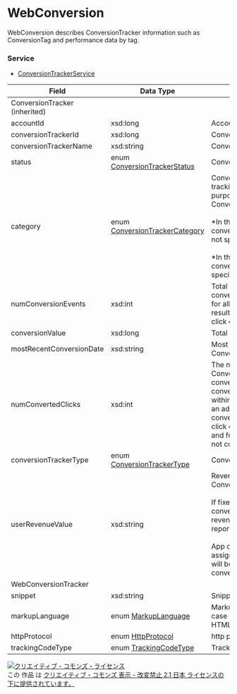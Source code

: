 # WebConversion
WebConversion describes ConversionTracker information such as ConversionTag and performance data by tag.
### Service
+ [ConversionTrackerService](../services/ConversionTrackerService.md)

| Field | Data Type | Description | ADD | SET | 
|---|---|---|---|---|
| ConversionTracker (inherited)|||||
| accountId| xsd:long| Account ID| Req| Req |
| conversionTrackerId| xsd:long| ConversionTracker ID| -| Req |
| conversionTrackerName| xsd:string| ConversionTracker Name| Req| Opt |
| status| enum <a href="./ConversionTrackerStatus.md">ConversionTrackerStatus</a>| ConversionTracker Status| Req| Opt |
| category| enum <a href="./ConversionTrackerCategory.md">ConversionTrackerCategory</a>| Conversion category for tracking. Please specify a purpose for conversion from ConversionTrackerCategory.<br><br>			*In the case of Call conversion, PAGE_VEIW is not specifiable.<br><br>			*In the case of App conversion, DEFAULT is only specifiable.| Req| Opt |
| numConversionEvents| xsd:int| Total conversions.Total conversions are the count for all conversions that resulted within 30 days of 1 click of an ad.| -| - |
| conversionValue| xsd:long| Total sales by conversion.| -| - |
| mostRecentConversionDate| xsd:string| Most recent date of Conversion| -| - |
| numConvertedClicks| xsd:int| The number of Unique Conversions. The unique conversion refers to the first conversion that resulted within 30 days of 1 click of an ad Even if several conversions resulted from a click of an ad, the second and further conversions are not counted.| -| - |
| conversionTrackerType| enum <a href="./ConversionTrackerType.md">ConversionTrackerType</a>| Conversion Type| Req| Req |
| userRevenueValue| xsd:string| Revenue value for ConversionTracker.<br><br>			If fixed value is set for a conversion by user, total revenue is appeared in the report.<br><br>			App conversion value is not assignable, download sales will be calculated as conversion value.| Req(WebConversion),-(AppConversion)| Opt(WebConversion),-(AppConversion) |
| WebConversionTracker|||||
| snippet| xsd:string| Snippet| —| — |
| markupLanguage| enum <a href="./MarkupLanguage.md">MarkupLanguage</a>| Markup language*In the case of Call conversion, HTML is only pecifiable.| Req| Opt |
| httpProtocol| enum <a href="./HttpProtocol.md">HttpProtocol</a>| http protocol| Req| Opt |
| trackingCodeType| enum <a href="./TrackingCodeType.md">TrackingCodeType</a>| Tracking code type| Req| Opt |
<a rel="license" href="http://creativecommons.org/licenses/by-nd/2.1/jp/"><img alt="クリエイティブ・コモンズ・ライセンス" style="border-width:0" src="https://i.creativecommons.org/l/by-nd/2.1/jp/88x31.png" /></a><br />この 作品 は <a rel="license" href="http://creativecommons.org/licenses/by-nd/2.1/jp/">クリエイティブ・コモンズ 表示 - 改変禁止 2.1 日本 ライセンスの下に提供されています。</a>
